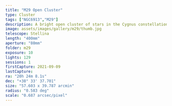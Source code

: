 ```yaml
---
title: "M29 Open Cluster"
type: Cluster
tags: ["NGC6913","M29"]
description: A bright open cluster of stars in the Cygnus constellation.
image: assets/images/gallery/m29/thumb.jpg
telescope: Stellina
length: "400mm"
aperture: "80mm"
folder: m29
exposure: 10
lights: 129
sessions: 1
firstCapture: 2021-09-09 
lastCapture:
ra: "20h 24m 8.1s"
dec: "+38° 33' 37.701"
size: "57.603 x 39.787 arcmin"
radius: "0.583 deg"
scale: "0.687 arcsec/pixel"
---
```


